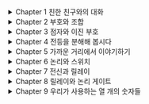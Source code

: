 <details>
<summary>Chapter 1 친한 친구와의 대화</summary>

모스 부호의 간단한 소개

</details>

<details>
<summary>Chapter 2 부호와 조합</summary>

모스 부호의 조합

2의 중요성

</details>

<details>
<summary>Chapter 3 점자와 이진 부호</summary>

점자에도 적용되는 2(Binary)

</details>

<details>
<summary>Chapter 4 전등을 분해해 봅시다</summary>

전압, 저항, 전류, 전력에 대해 간단한 설명

전기회로와 이진부호의 유사성

</details>

<details>
<summary>Chapter 5 가까운 거리에서 이야기하기</summary>

전신 시스템

</details>

<details>
<summary>Chapter 6 논리와 스위치</summary>

불 대수

AND, OR 논리 연산

</details>

<details>
<summary>Chapter 7 전신과 릴레이</summary>

중계기 ( 릴레이 )

</details>

<details>
<summary>Chapter 8 릴레이와 논리 게이트</summary>

AND, OR, NAND, NOR 논리 게이트

</details>

<details>
<summary>Chapter 9 우리가 사용하는 열 개의 숫자들</summary>

십진수

</details>